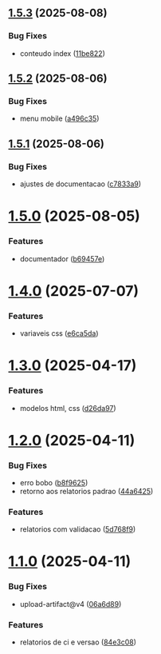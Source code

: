## [1.5.3](https://github.com/Dotter-Brasil/modelo-ci-cd-versionamento/compare/v1.5.2...v1.5.3) (2025-08-08)


### Bug Fixes

* conteudo index ([11be822](https://github.com/Dotter-Brasil/modelo-ci-cd-versionamento/commit/11be822767a0ad05b9f7a4a7967c4d67aa25230c))

## [1.5.2](https://github.com/Dotter-Brasil/modelo-ci-cd-versionamento/compare/v1.5.1...v1.5.2) (2025-08-06)


### Bug Fixes

* menu mobile ([a496c35](https://github.com/Dotter-Brasil/modelo-ci-cd-versionamento/commit/a496c35830823a37a9c46fb5294a7962b554620c))

## [1.5.1](https://github.com/Dotter-Brasil/modelo-ci-cd-versionamento/compare/v1.5.0...v1.5.1) (2025-08-06)


### Bug Fixes

* ajustes de documentacao ([c7833a9](https://github.com/Dotter-Brasil/modelo-ci-cd-versionamento/commit/c7833a92c2e2eae53d8d42c6d8a9d57980a5af48))

# [1.5.0](https://github.com/Dotter-Brasil/modelo-ci-cd-versionamento/compare/v1.4.0...v1.5.0) (2025-08-05)


### Features

* documentador ([b69457e](https://github.com/Dotter-Brasil/modelo-ci-cd-versionamento/commit/b69457e4e020a1279527948759113e421676086a))

# [1.4.0](https://github.com/Dotter-Brasil/modelo-ci-cd-versionamento/compare/v1.3.0...v1.4.0) (2025-07-07)


### Features

* variaveis css ([e6ca5da](https://github.com/Dotter-Brasil/modelo-ci-cd-versionamento/commit/e6ca5da0c8e980554507999c3d3efd4c436635c9))

# [1.3.0](https://github.com/Dotter-Brasil/modelo-ci-cd-versionamento/compare/v1.2.0...v1.3.0) (2025-04-17)


### Features

* modelos html, css ([d26da97](https://github.com/Dotter-Brasil/modelo-ci-cd-versionamento/commit/d26da976277be4283b010c9b9cffc7626f558adb))

# [1.2.0](https://github.com/Dotter-Brasil/demo-repository/compare/v1.1.0...v1.2.0) (2025-04-11)


### Bug Fixes

* erro bobo ([b8f9625](https://github.com/Dotter-Brasil/demo-repository/commit/b8f9625a1d3e13749016c3aca05662e108bfa413))
* retorno  aos relatorios padrao ([44a6425](https://github.com/Dotter-Brasil/demo-repository/commit/44a6425446a20d1e1cb8a02553d089d34da52482))


### Features

* relatorios com validacao ([5d768f9](https://github.com/Dotter-Brasil/demo-repository/commit/5d768f91a5afc30f316a49e802ae4248b7bc0228))

# [1.1.0](https://github.com/Dotter-Brasil/demo-repository/compare/v1.0.0...v1.1.0) (2025-04-11)


### Bug Fixes

* upload-artifact@v4 ([06a6d89](https://github.com/Dotter-Brasil/demo-repository/commit/06a6d895f06e0c3288008b56bbe6e65635fdfad4))


### Features

* relatorios de ci e versao ([84e3c08](https://github.com/Dotter-Brasil/demo-repository/commit/84e3c08cda080e90af99ac6ac9bcd993b5604711))
